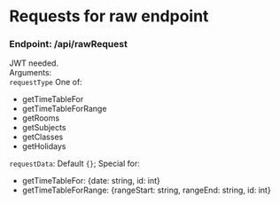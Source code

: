 # Requests for raw endpoint

### Endpoint: /api/rawRequest
JWT needed.  
Arguments:  
`requestType` One of:
- getTimeTableFor
- getTimeTableForRange
- getRooms
- getSubjects
- getClasses
- getHolidays

`requestData`: Default `{}`; Special for:
- getTimeTableFor: {date: string, id: int}
- getTimeTableForRange: {rangeStart: string, rangeEnd: string, id: int}